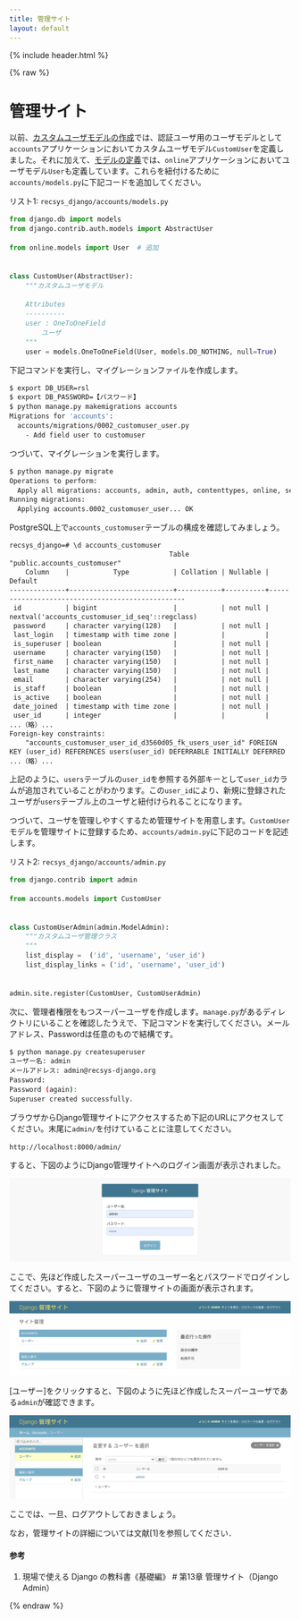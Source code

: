 ```yaml
---
title: 管理サイト
layout: default
---
```


{% include header.html %}

{% raw %}

# 管理サイト

以前、[カスタムユーザモデルの作成](09.md)では、認証ユーザ用のユーザモデルとして`accounts`アプリケーションにおいてカスタムユーザモデル`CustomUser`を定義しました。それに加えて、[モデルの定義](13.md)では、`online`アプリケーションにおいてユーザモデル`User`も定義しています。これらを紐付けるために`accounts/models.py`に下記コードを追加してください。

リスト1: `recsys_django/accounts/models.py`
```py
from django.db import models
from django.contrib.auth.models import AbstractUser

from online.models import User  # 追加


class CustomUser(AbstractUser):
    """カスタムユーザモデル

    Attributes
    ----------
    user : OneToOneField
        ユーザ
    """
    user = models.OneToOneField(User, models.DO_NOTHING, null=True)     # 追加
```

下記コマンドを実行し、マイグレーションファイルを作成します。

```bash
$ export DB_USER=rsl
$ export DB_PASSWORD=【パスワード】
$ python manage.py makemigrations accounts
Migrations for 'accounts':
  accounts/migrations/0002_customuser_user.py
    - Add field user to customuser
```

つづいて、マイグレーションを実行します。

```bash
$ python manage.py migrate
Operations to perform:
  Apply all migrations: accounts, admin, auth, contenttypes, online, sessions
Running migrations:
  Applying accounts.0002_customuser_user... OK
```

PostgreSQL上で`accounts_customuser`テーブルの構成を確認してみましょう。

```pgsql
recsys_django=# \d accounts_customuser
                                        Table "public.accounts_customuser"
    Column    |           Type           | Collation | Nullable |                     Default                     
--------------+--------------------------+-----------+----------+-------------------------------------------------
 id           | bigint                   |           | not null | nextval('accounts_customuser_id_seq'::regclass)
 password     | character varying(128)   |           | not null | 
 last_login   | timestamp with time zone |           |          | 
 is_superuser | boolean                  |           | not null | 
 username     | character varying(150)   |           | not null | 
 first_name   | character varying(150)   |           | not null | 
 last_name    | character varying(150)   |           | not null | 
 email        | character varying(254)   |           | not null | 
 is_staff     | boolean                  |           | not null | 
 is_active    | boolean                  |           | not null | 
 date_joined  | timestamp with time zone |           | not null | 
 user_id      | integer                  |           |          | 
...（略）...
Foreign-key constraints:
    "accounts_customuser_user_id_d3560d05_fk_users_user_id" FOREIGN KEY (user_id) REFERENCES users(user_id) DEFERRABLE INITIALLY DEFERRED
...（略）...
```

上記のように、`users`テーブルの`user_id`を参照する外部キーとして`user_id`カラムが追加されていることがわかります。この`user_id`により、新規に登録されたユーザが`users`テーブル上のユーザと紐付けられることになります。

つづいて、ユーザを管理しやすくするため管理サイトを用意します。`CustomUser`モデルを管理サイトに登録するため、`accounts/admin.py`に下記のコードを記述します。

リスト2: `recsys_django/accounts/admin.py`
```py
from django.contrib import admin

from accounts.models import CustomUser


class CustomUserAdmin(admin.ModelAdmin):
    """カスタムユーザ管理クラス
    """
    list_display =  ('id', 'username', 'user_id')
    list_display_links = ('id', 'username', 'user_id')


admin.site.register(CustomUser, CustomUserAdmin)
```

次に、管理者権限をもつスーパーユーザを作成します。`manage.py`があるディレクトリにいることを確認したうえで、下記コマンドを実行してください。メールアドレス、Passwordは任意のもので結構です。

```bash
$ python manage.py createsuperuser
ユーザー名: admin
メールアドレス: admin@recsys-django.org
Password: 
Password (again): 
Superuser created successfully.
```

ブラウザからDjango管理サイトにアクセスするため下記のURLにアクセスしてください。末尾に`admin/`を付けていることに注意してください。

`http://localhost:8000/admin/`

すると、下図のようにDjango管理サイトへのログイン画面が表示されました。

![インタフェース](images/interface26a.png)

ここで、先ほど作成したスーパーユーザのユーザー名とパスワードでログインしてください。すると、下図のように管理サイトの画面が表示されます。

![インタフェース](images/interface26b.png)

[ユーザー]をクリックすると、下図のように先ほど作成したスーパーユーザである`admin`が確認できます。

![インタフェース](images/interface26c.png)

ここでは、一旦、ログアウトしておきましょう。

なお，管理サイトの詳細については文献[1]を参照してください．

#### 参考
1. 現場で使える Django の教科書《基礎編》 # 第13章 管理サイト（Django Admin）

{% endraw %}
